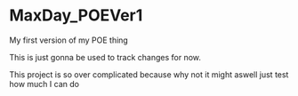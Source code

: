 # MaxDay_POEVer1

My first version of my POE thing 

This is just gonna be used to track changes for now. 

This project is so over complicated because why not it might aswell just test how much I can do 
